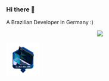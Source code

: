 ### Hi there 👋
A Brazilian Developer in Germany :)

<p align="center">
  <a href="https://skillicons.dev">
    <img src="https://skillicons.dev/icons"html","css","figma","vscode","js"" />
  </a>
</p>

 <img src="Badge_Alura_B2B_Sharer (1).png" alt="Bbadge-Altura" width="90" height="90"/>
 



          
        
